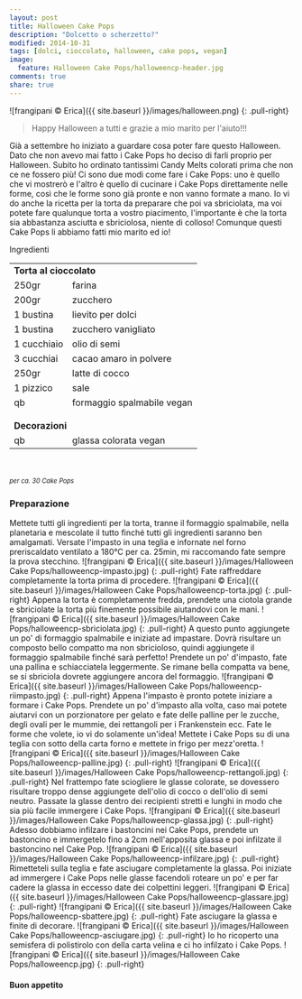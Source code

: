 ```yaml
---
layout: post
title: Halloween Cake Pops
description: "Dolcetto o scherzetto?"
modified: 2014-10-31
tags: [dolci, cioccolato, halloween, cake pops, vegan]
image:
  feature: Halloween Cake Pops/halloweencp-header.jpg
comments: true
share: true
---
```


![frangipani © Erica]({{ site.baseurl }}/images/halloween.png)
{: .pull-right}

>Happy Halloween a tutti e grazie a mio marito per l'aiuto!!!

Già a settembre ho iniziato a guardare cosa poter fare questo Halloween. Dato che non avevo mai fatto i Cake Pops ho deciso di farli proprio per Halloween. Subito ho ordinato tantissimi Candy Melts colorati prima che non ce ne fossero più! Ci sono due modi come fare i Cake Pops: uno è quello che vi mostrerò e l'altro è quello di cucinare i Cake Pops direttamente nelle forme, così che le forme sono già pronte e non vanno formate a mano. Io vi do anche la ricetta per la torta da preparare che poi va sbriciolata, ma voi potete fare qualunque torta a vostro piacimento, l'importante è che la torta sia abbastanza asciutta e sbriciolosa, niente di colloso! Comunque questi Cake Pops li abbiamo fatti mio marito ed io!


<div class="ingredients">
  <div class="ingredients-title">Ingredienti</div>
  <table>
    <tbody>
      <tr>
        <td colspan="2"><b>Torta al cioccolato</b></td>
      </tr>
      <tr>
        <td>250gr</td>
        <td>farina</td>
      </tr>
      <tr>
        <td>200gr</td>
        <td>zucchero</td>
      </tr>
      <tr>
        <td>1 bustina</td>
        <td>lievito per dolci</td>
      </tr>
      <tr>
        <td>1 bustina</td>
        <td>zucchero vanigliato</td>
      </tr>
      <tr>
        <td>1 cucchiaio</td>
        <td>olio di semi</td>
      </tr>
      <tr>
        <td>3 cucchiai</td>
        <td>cacao amaro in polvere</td>
      </tr>
      <tr> 
        <td>250gr</td>
        <td>latte di cocco</td>
      </tr>
      <tr>   
        <td>1 pizzico</td>
        <td>sale</td>
      </tr>
      <tr>   
        <td>qb</td>
        <td>formaggio spalmabile vegan</td>
      </tr>
      <tr style="height: 15px;"></tr>
      <tr>          
        <td colspan="2"><b>Decorazioni</b></td>
      </tr>
      <tr>
        <td>qb</td>
        <td>glassa colorata vegan</td>     
      </tr>
    </tbody>
  </table>
  <br></br>
  <i class="pull-right" style="font-size: 80%;">per ca. 30 Cake Pops</i>
</div>


<h3>
  <font color="grey">
    <i class="icon-cogs"></i>
  </font> Preparazione
</h3>

Mettete tutti gli ingredienti per la torta, tranne il formaggio spalmabile, nella planetaria e mescolate il tutto finché tutti gli ingredienti saranno ben amalgamati. Versate l'impasto in una teglia e infornate nel forno preriscaldato ventilato a 180°C per ca. 25min, mi raccomando fate sempre la prova stecchino.
![frangipani © Erica]({{ site.baseurl }}/images/Halloween Cake Pops/halloweencp-impasto.jpg)
{: .pull-right}
Fate raffreddare completamente la torta prima di procedere.
![frangipani © Erica]({{ site.baseurl }}/images/Halloween Cake Pops/halloweencp-torta.jpg)
{: .pull-right}
Appena la torta è completamente fredda, prendete una ciotola grande e sbriciolate la torta più finemente possibile aiutandovi con le mani.
![frangipani © Erica]({{ site.baseurl }}/images/Halloween Cake Pops/halloweencp-sbriciolata.jpg)
{: .pull-right}
A questo punto aggiungete un po' di formaggio spalmabile e iniziate ad impastare. Dovrà risultare un composto bello compatto ma non sbricioloso, quindi aggiungete il formaggio spalmabile finché sarà perfetto! Prendete un po' d'impasto, fate una pallina e schiacciatela leggermente. Se rimane bella compatta va bene, se si sbriciola dovrete aggiungere ancora del formaggio.
![frangipani © Erica]({{ site.baseurl }}/images/Halloween Cake Pops/halloweencp-riimpasto.jpg)
{: .pull-right}
Appena l'impasto è pronto potete iniziare a formare i Cake Pops. Prendete un po' d'impasto alla volta, caso mai potete aiutarvi con un porzionatore per gelato e fate delle palline per le zucche, degli ovali per le mummie, dei rettangoli per i Frankenstein ecc. Fate le forme che volete, io vi do solamente un'idea! Mettete i Cake Pops su di una teglia con sotto della carta forno e mettete in frigo per mezz'oretta.
![frangipani © Erica]({{ site.baseurl }}/images/Halloween Cake Pops/halloweencp-palline.jpg)
{: .pull-right}
![frangipani © Erica]({{ site.baseurl }}/images/Halloween Cake Pops/halloweencp-rettangoli.jpg)
{: .pull-right}
Nel frattempo fate sciogliere le glasse colorate, se dovessero risultare troppo dense aggiungete dell'olio di cocco o dell'olio di semi neutro. Passate la glasse dentro dei recipienti stretti e lunghi in modo che sia più facile immergere i Cake Pops.
![frangipani © Erica]({{ site.baseurl }}/images/Halloween Cake Pops/halloweencp-glassa.jpg)
{: .pull-right}
Adesso dobbiamo infilzare i bastoncini nei Cake Pops, prendete un bastoncino e immergetelo fino a 2cm nell'apposita glassa e poi infilzate il bastoncino nel Cake Pop. 
![frangipani © Erica]({{ site.baseurl }}/images/Halloween Cake Pops/halloweencp-infilzare.jpg)
{: .pull-right}
Rimetteteli sulla teglia e fate asciugare completamente la glassa. Poi iniziate ad immergere i Cake Pops nelle glasse facendoli roteare un po' e per far cadere la glassa in eccesso date dei colpettini leggeri. 
![frangipani © Erica]({{ site.baseurl }}/images/Halloween Cake Pops/halloweencp-glassare.jpg)
{: .pull-right}
![frangipani © Erica]({{ site.baseurl }}/images/Halloween Cake Pops/halloweencp-sbattere.jpg)
{: .pull-right}
Fate asciugare la glassa e finite di decorare.
![frangipani © Erica]({{ site.baseurl }}/images/Halloween Cake Pops/halloweencp-asciugare.jpg)
{: .pull-right}
Io ho ricoperto una semisfera di polistirolo con della carta velina e ci ho infilzato i Cake Pops.
![frangipani © Erica]({{ site.baseurl }}/images/Halloween Cake Pops/halloweencp.jpg)
{: .pull-right}


<h4>Buon appetito
  <font color="red">
    <i class="icon-smile"></i>
  </font>
</h4>
